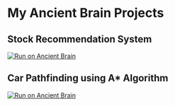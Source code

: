 # My Ancient Brain Projects

## Stock Recommendation System
[![Run on Ancient Brain](https://www.ancientbrain.com/img/abtn_play.png)](https://run.ancientbrain.com/run.php?world=2819290346&userid=abhimlv2&dataticket=52053004276336125227193616233609)

## Car Pathfinding using A* Algorithm
[![Run on Ancient Brain](https://www.ancientbrain.com/img/abtn_play.png)](https://run.ancientbrain.com/run.php?world=7693363347&userid=abhimlv2&dataticket=93329316048726897922008988705335)
